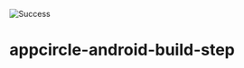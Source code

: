 ![Success](https://github.com/hasretsariyer/appcircle-android-build-step/workflows/appcircle-android-build/badge.svg)

# appcircle-android-build-step

